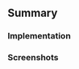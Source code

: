 ## Summary

<!--The TLDR on what this PR accomplishes-->

### Implementation

<!--Details about the changes in the PR-->

### Screenshots

<!--Any applicable screenshots-->
